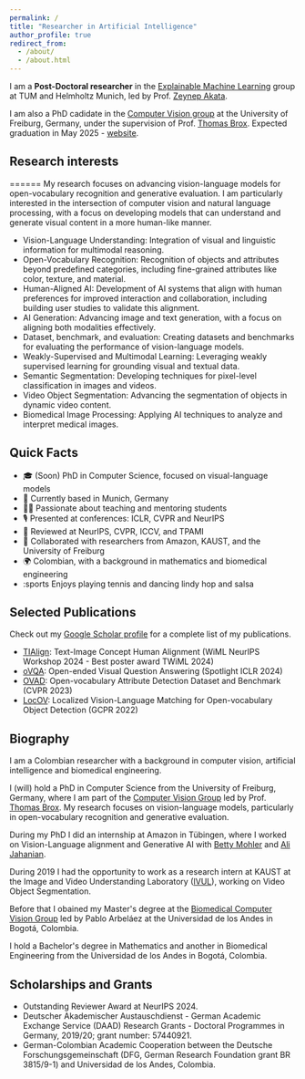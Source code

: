 ```yaml
---
permalink: /
title: "Researcher in Artificial Intelligence"
author_profile: true
redirect_from: 
  - /about/
  - /about.html
---
```

I am a **Post-Doctoral researcher** in the [Explainable Machine Learning](https://www.eml-munich.de/) group at TUM and Helmholtz Munich, led by Prof. [Zeynep Akata](https://www.eml-munich.de/people/zeynep-akata). 

I am also a PhD cadidate in the [Computer Vision group](https://lmb.informatik.uni-freiburg.de/) at the University of Freiburg, Germany, under the supervision of Prof. [Thomas Brox](https://lmb.informatik.uni-freiburg.de/people/brox/). Expected graduation in May 2025 - [website](https://lmb.informatik.uni-freiburg.de/people/bravoma/).


## Research interests
======
My research focuses on advancing vision-language models for open-vocabulary recognition and generative evaluation. I am particularly interested in the intersection of computer vision and natural language processing, with a focus on developing models that can understand and generate visual content in a more human-like manner. 

  - Vision-Language Understanding: Integration of visual and linguistic information for multimodal reasoning.
  - Open-Vocabulary Recognition: Recognition of objects and attributes beyond predefined categories, including fine-grained attributes like color, texture, and material.
  - Human-Aligned AI: Development of AI systems that align with human preferences for improved interaction and collaboration, including building user studies to validate this alignment.
  - AI Generation: Advancing image and text generation, with a focus on aligning both modalities effectively.
  - Dataset, benchmark, and evaluation: Creating datasets and benchmarks for evaluating the performance of vision-language models.
  - Weakly-Supervised and Multimodal Learning: Leveraging weakly supervised learning for grounding visual and textual data.
  - Semantic Segmentation: Developing techniques for pixel-level classification in images and videos.
  - Video Object Segmentation: Advancing the segmentation of objects in dynamic video content.
  - Biomedical Image Processing: Applying AI techniques to analyze and interpret medical images.

## Quick Facts

- 🎓 (Soon) PhD in Computer Science, focused on visual-language models 
- 📍 Currently based in Munich, Germany
- 🧑‍🏫 Passionate about teaching and mentoring students
- 🎙️ Presented at conferences: ICLR, CVPR and NeurIPS
- 📝 Reviewed at NeurIPS, CVPR, ICCV, and TPAMI
- 🤝 Collaborated with researchers from Amazon, KAUST, and the University of Freiburg
- 🌍 Colombian, with a background in mathematics and biomedical engineering
- :sports Enjoys playing tennis and dancing lindy hop and salsa

## Selected Publications
Check out my [Google Scholar profile](https://scholar.google.com/citations?user=2X0a1f8AAAAJ&hl=en) for a complete list of my publications.

  - [TIAlign](https://neurips.cc/media/PosterPDFs/NeurIPS%202024/107639.png?t=1732028406.9390247): Text-Image Concept Human Alignment (WiML NeurIPS Workshop 2024 - Best poster award TWiML 2024)
  - [oVQA](https://github.com/lmb-freiburg/ovqa): Open-ended Visual Question Answering (Spotlight ICLR 2024)
  - [OVAD](https://ovad-benchmark.github.io/): Open-vocabulary Attribute Detection Dataset and Benchmark (CVPR 2023)
  - [LocOV](https://github.com/lmb-freiburg/locov): Localized Vision-Language Matching for Open-vocabulary Object Detection (GCPR 2022) 

## Biography
I am a Colombian researcher with a background in computer vision, artificial intelligence and biomedical engineering.

I (will) hold a PhD in Computer Science from the University of Freiburg, Germany, where I am part of the [Computer Vision Group](https://lmb.informatik.uni-freiburg.de/) led by Prof. [Thomas Brox](https://lmb.informatik.uni-freiburg.de/people/brox/). My research focuses on vision-language models, particularly in open-vocabulary recognition and generative evaluation.

During my PhD I did an internship at Amazon in Tübingen, where I worked on Vision-Language alignment and Generative AI with [Betty Mohler](https://scholar.google.com/citations?user=fjAWIaAAAAAJ&hl=en) and [Ali Jahanian](https://scholar.google.com/citations?user=nMpyjcwAAAAJ&hl=en). 

During 2019 I had the opportunity to work as a research intern at KAUST at the Image and Video Understanding Laboratory ([IVUL](https://ivul.kaust.edu.sa/)), working on Video Object Segmentation.

Before that I obained my Master's degree at the [Biomedical Computer Vision Group](https://biomedicalcomputervision.uniandes.edu.co) led by Pablo Arbeláez at the Universidad de los Andes in Bogotá, Colombia. 

I hold a Bachelor's degree in Mathematics and another in Biomedical Engineering from the Universidad de los Andes in Bogotá, Colombia. 

## Scholarships and Grants

- Outstanding Reviewer Award at NeurIPS 2024.
- Deutscher Akademischer Austauschdienst - German Academic Exchange Service (DAAD) Research Grants - Doctoral Programmes in Germany, 2019/20; grant number: 57440921.
- German-Colombian Academic Cooperation between the Deutsche Forschungsgemeinschaft (DFG, German Research Foundation grant BR 3815/9-1) and Universidad de los Andes, Colombia. 